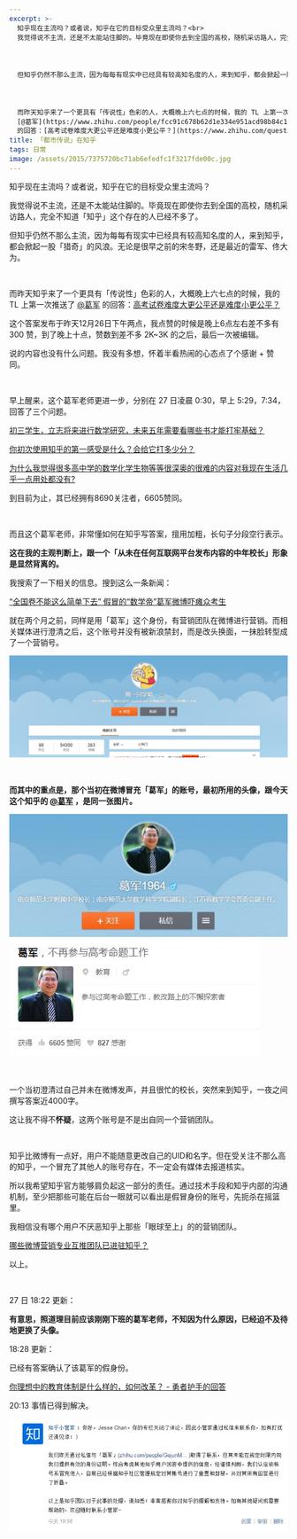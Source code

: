 ```yaml
---
excerpt: >-
  知乎现在主流吗？或者说，知乎在它的目标受众里主流吗？<br>
  我觉得说不主流，还是不太能站住脚的。毕竟现在即使你去到全国的高校，随机采访路人，完全不知道「知乎」这个存在的人已经不多了。



  但知乎仍然不那么主流，因为每每有现实中已经具有较高知名度的人，来到知乎，都会掀起一股「猎奇」的风浪。无论是很早之前的宋冬野，还是最近的雷军、佟大为。



  而昨天知乎来了一个更具有「传说性」色彩的人，大概晚上六七点的时候，我的 TL 上第一次推送了
  [@葛军](https://www.zhihu.com/people/fcc91c678b62d1e334e951acd98b84c1)
  的回答：[高考试卷难度大更公平还是难度小更公平？](https://www.zhihu.com/question/26418834/answer/78634267)
title: 「都市传说」在知乎
tags: 日常
image: /assets/2015/7375720bc71ab6efedfc1f3217fde00c.jpg
---
```


知乎现在主流吗？或者说，知乎在它的目标受众里主流吗？

我觉得说不主流，还是不太能站住脚的。毕竟现在即使你去到全国的高校，随机采访路人，完全不知道「知乎」这个存在的人已经不多了。

但知乎仍然不那么主流，因为每每有现实中已经具有较高知名度的人，来到知乎，都会掀起一股「猎奇」的风浪。无论是很早之前的宋冬野，还是最近的雷军、佟大为。

<br>

而昨天知乎来了一个更具有「传说性」色彩的人，大概晚上六七点的时候，我的 TL 上第一次推送了 [@葛军](https://www.zhihu.com/people/fcc91c678b62d1e334e951acd98b84c1) 的回答：[高考试卷难度大更公平还是难度小更公平？](https://www.zhihu.com/question/26418834/answer/78634267)

这个答案发布于昨天12月26日下午两点，我点赞的时候是晚上6点左右差不多有 300 赞，到了晚上十点，赞数到差不多 2K~3K 的之后，最后一次被编辑。

说的内容也没有什么问题。我没有多想，怀着半看热闹的心态点了个感谢 + 赞同。

<br>

早上醒来，这个葛军老师更进一步，分别在 27 日凌晨 0:30，早上 5:29，7:34，回答了三个问题。

[初三学生，立志将来进行数学研究，未来五年需要看哪些书才能打牢基础？](https://www.zhihu.com/question/38898724/answer/78707701)

[你初次使用知乎的第一感受是什么？会给它打多少分？ ](https://www.zhihu.com/question/19551531/answer/78724334)

[为什么我觉得很多高中学的数学化学生物等等很深奥的很难的内容对我现在生活几乎一点用处都没有? ](https://www.zhihu.com/question/31029011/answer/78726796)

到目前为止，其已经拥有8690关注者，6605赞同。

<br>

而且这个葛军老师，非常懂如何在知乎写答案，擅用加粗，长句子分段空行表示。

**这在我的主观判断上，跟一个「从未在任何互联网平台发布内容的中年校长」形象是显然背离的。**

我搜索了一下相关的信息。搜到这么一条新闻：

[“全国卷不能这么简单下去” 假冒的“数学帝”葛军微博吓瘫众考生](https://link.zhihu.com/?target=http%3A//news.sina.com.cn/o/2015-10-23/doc-ifxizetf7941018.shtml)

就在两个月之前，同样是用「葛军」这个身份，有营销团队在微博进行营销。而相关媒体进行澄清之后，这个账号并没有被新浪禁封，而是改头换面，一抹脸转型成了一个营销号。

![](/assets/2015/0c0b98c5fad8f59b304aca490beee6a8.jpg)

<br>

**而其中的重点是，那个当初在微博冒充「葛军」的账号，最初所用的头像，跟今天这个知乎的 [@葛军](https://www.zhihu.com/people/fcc91c678b62d1e334e951acd98b84c1) ，是同一张图片。**

![](/assets/2015/7375720bc71ab6efedfc1f3217fde00c.jpg)
![](/assets/2015/ffee82886cc17fce048433ee2174a63e.jpg)

<br>

一个当初澄清过自己并未在微博发声，并且很忙的校长，突然来到知乎，一夜之间撰写答案近4000字。

这让我不得不**怀疑**，这两个账号是不是出自同一个营销团队。

<br>

知乎比微博有一点好，用户不能随意更改自己的UID和名字。但在受关注不那么高的知乎，一个冒充了其他人的账号存在，不一定会有媒体去报道核实。

所以我希望知乎官方能够肩负起这一部分的责任。通过技术手段和知乎内部的沟通机制，至少把那些可能在后台一眼就可以看出是假冒身份的账号，先扼杀在摇篮里。

我相信没有哪个用户不厌恶知乎上那些「眼球至上」的的营销团队。

[哪些微博营销专业互推团队已进驻知乎？ ](https://www.zhihu.com/question/38718808/answer/77786727)

以上。

<br>

27 日 18:22 更新：

**有意思，照道理目前应该刚刚下班的葛军老师，不知因为什么原因，已经迫不及待地更换了头像。**

18:28 更新：

已经有答案确认了该葛军的假身份。

[你理想中的教育体制是什么样的，如何改革？ - 勇者护手的回答](https://www.zhihu.com/question/38910448/answer/78791087)

20:13 事情已得到解决。

![](/assets/2015/5775f0e52608cf1d76269d1c97bd6739.jpg)
